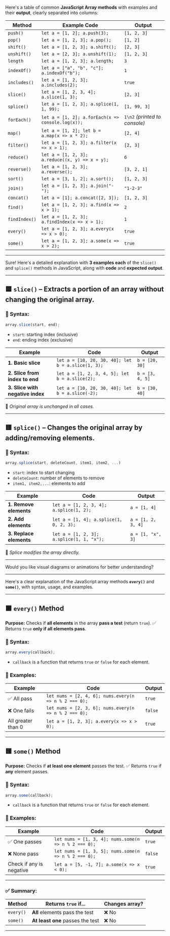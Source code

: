 Here's a table of common **JavaScript Array methods** with examples and their **output**, clearly separated into columns:

| **Method**    | **Example Code**                                  | **Output**                    |
| ------------- | ------------------------------------------------- | ----------------------------- |
| `push()`      | `let a = [1, 2]; a.push(3);`                      | `[1, 2, 3]`                   |
| `pop()`       | `let a = [1, 2, 3]; a.pop();`                     | `[1, 2]`                      |
| `shift()`     | `let a = [1, 2, 3]; a.shift();`                   | `[2, 3]`                      |
| `unshift()`   | `let a = [2, 3]; a.unshift(1);`                   | `[1, 2, 3]`                   |
| `length`      | `let a = [1, 2, 3]; a.length;`                    | `3`                           |
| `indexOf()`   | `let a = ["a", "b", "c"]; a.indexOf("b");`        | `1`                           |
| `includes()`  | `let a = [1, 2, 3]; a.includes(2);`               | `true`                        |
| `slice()`     | `let a = [1, 2, 3, 4]; a.slice(1, 3);`            | `[2, 3]`                      |
| `splice()`    | `let a = [1, 2, 3]; a.splice(1, 1, 99);`          | `[1, 99, 3]`                  |
| `forEach()`   | `let a = [1, 2]; a.forEach(x => console.log(x));` | `1\n2` *(printed to console)* |
| `map()`       | `let a = [1, 2]; let b = a.map(x => x * 2);`      | `[2, 4]`                      |
| `filter()`    | `let a = [1, 2, 3]; a.filter(x => x > 1);`        | `[2, 3]`                      |
| `reduce()`    | `let a = [1, 2, 3]; a.reduce((x, y) => x + y);`   | `6`                           |
| `reverse()`   | `let a = [1, 2, 3]; a.reverse();`                 | `[3, 2, 1]`                   |
| `sort()`      | `let a = [3, 1, 2]; a.sort();`                    | `[1, 2, 3]`                   |
| `join()`      | `let a = [1, 2, 3]; a.join("-");`                 | `"1-2-3"`                     |
| `concat()`    | `let a = [1]; a.concat([2, 3]);`                  | `[1, 2, 3]`                   |
| `find()`      | `let a = [1, 2, 3]; a.find(x => x > 1);`          | `2`                           |
| `findIndex()` | `let a = [1, 2, 3]; a.findIndex(x => x > 1);`     | `1`                           |
| `every()`     | `let a = [1, 2, 3]; a.every(x => x > 0);`         | `true`                        |
| `some()`      | `let a = [1, 2, 3]; a.some(x => x > 2);`          | `true`                        |


-----

Sure! Here's a detailed explanation with **3 examples each** of the `slice()` and `splice()` methods in JavaScript, along with **code** and **expected output**.

---

## 🟦 `slice()` – Extracts a portion of an array **without changing** the original array.

### 🔹 Syntax:

```js
array.slice(start, end);
```

* `start`: starting index (inclusive)
* `end`: ending index (exclusive)

| **Example**                      | **Code**                                           | **Output**      |
| -------------------------------- | -------------------------------------------------- | --------------- |
| **1. Basic slice**               | `let a = [10, 20, 30, 40]; let b = a.slice(1, 3);` | `b = [20, 30]`  |
| **2. Slice from index to end**   | `let a = [1, 2, 3, 4, 5]; let b = a.slice(2);`     | `b = [3, 4, 5]` |
| **3. Slice with negative index** | `let a = [10, 20, 30, 40]; let b = a.slice(-2);`   | `b = [30, 40]`  |

🔸 *Original array is unchanged in all cases.*

---

## 🟨 `splice()` – **Changes** the original array by **adding/removing** elements.

### 🔹 Syntax:

```js
array.splice(start, deleteCount, item1, item2, ...)
```

* `start`: index to start changing
* `deleteCount`: number of elements to remove
* `item1, item2,...`: elements to add

| **Example**             | **Code**                                  | **Output**         |
| ----------------------- | ----------------------------------------- | ------------------ |
| **1. Remove elements**  | `let a = [1, 2, 3, 4]; a.splice(1, 2);`   | `a = [1, 4]`       |
| **2. Add elements**     | `let a = [1, 4]; a.splice(1, 0, 2, 3);`   | `a = [1, 2, 3, 4]` |
| **3. Replace elements** | `let a = [1, 2, 3]; a.splice(1, 1, "x");` | `a = [1, "x", 3]`  |

🔸 *Splice modifies the array directly.*

---

Would you like visual diagrams or animations for better understanding?


-----
Here's a clear explanation of the JavaScript array methods **`every()`** and **`some()`**, with syntax, usage, and examples.

---

## 🟩 `every()` Method

**Purpose:**
Checks if **all elements** in the array **pass a test** (return `true`).
✅ Returns `true` **only if all elements pass**.

### 🔹 Syntax:

```javascript
array.every(callback);
```

* `callback` is a function that returns `true` or `false` for each element.

### 🔹 Examples:

| **Example**        | **Code**                                              | **Output** |
| ------------------ | ----------------------------------------------------- | ---------- |
| ✅ All pass         | `let nums = [2, 4, 6]; nums.every(n => n % 2 === 0);` | `true`     |
| ❌ One fails        | `let nums = [2, 3, 6]; nums.every(n => n % 2 === 0);` | `false`    |
| All greater than 0 | `let a = [1, 2, 3]; a.every(x => x > 0);`             | `true`     |

---

## 🟨 `some()` Method

**Purpose:**
Checks if **at least one element** passes the test.
✅ Returns `true` if **any** element passes.

### 🔹 Syntax:

```javascript
array.some(callback);
```

* `callback` is a function that returns `true` or `false` for each element.

### 🔹 Examples:

| **Example**              | **Code**                                             | **Output** |
| ------------------------ | ---------------------------------------------------- | ---------- |
| ✅ One passes             | `let nums = [1, 3, 4]; nums.some(n => n % 2 === 0);` | `true`     |
| ❌ None pass              | `let nums = [1, 3, 5]; nums.some(n => n % 2 === 0);` | `false`    |
| Check if any is negative | `let a = [5, -1, 7]; a.some(x => x < 0);`            | `true`     |

---

### ✅ Summary:

| Method    | Returns `true` if...             | Changes array? |
| --------- | -------------------------------- | -------------- |
| `every()` | **All** elements pass the test   | ❌ No           |
| `some()`  | **At least one** passes the test | ❌ No           |

----

